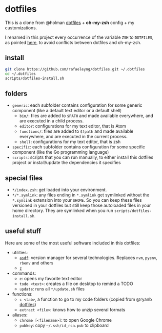 # dotfiles

This is a clone from @holman [dotfiles](https://github.com/holman/dotfiles) + **oh-my-zsh** config + my customizations.

I renamed in this project every occurrence of the variable `ZSH` to `DOTFILES`, as pointed [here](https://github.com/holman/dotfiles/issues/70), to avoid conflicts between dotfiles and oh-my-zsh.

## install

```sh
git clone https://github.com/rafaeleyng/dotfiles.git ~/.dotfiles
cd ~/.dotfiles
scripts/dotfiles-install.sh
```

## folders

- `generic`: each subfolder contains configuration for some generic component (like a default text editor or a default shell)
  - `bin/`: files are added to `$PATH` and made available everywhere, and are executed in a child process.
  - `editor`: configurations for my text editor, that is Atom
  - `functions/`: files are added to `$fpath` and made available everywhere, and are executed in the current process.
  - `shell`: configurations for my text editor, that is zsh
- `specific`: each subfolder contains configuration for some specific component (like the Go programming language)
- `scripts`: scripts that you can run manually, to either install this dotfiles project or install/update the dependencies it specifies

## special files

- `*/index.zsh`: get loaded into your environment.
- `*/*.symlink`: any files ending in `*.symlink` get symlinked without the `*.symlink` extension into your `$HOME`. So you can keep these files versioned in your dotfiles but still keep those autoloaded files in your home directory. They are symlinked when you run `scripts/dotfiles-install.sh`.

## useful stuff

Here are some of the most useful software included in this dotfiles:

- utilities:
  - [`asdf`](https://asdf-vm.com/): version manager for several technologies. Replaces `nvm`, `pyenv`, `rbenv` and others
  - [`z`](https://github.com/rupa/z)
- commands:
  - `e`: opens my favorite text editor
  - `todo <text>`: creates a file on desktop to remind a TODO
  - `update`: runs all `*/update.sh` files
- functions:
  - `c <tab>`, a function to go to my code folders (copied from @ryanb [dotfiles](https://github.com/ryanb/dotfiles/blob/master/oh-my-zsh/custom/plugins/rbates/rbates.plugin.zsh))
  - `extract <file>`: knows how to unzip several formats
- aliases:
  - `chrome [<filename>]`: to open Google Chrome
  - `pubkey`: copy `~/.ssh/id_rsa.pub` to clipboard
